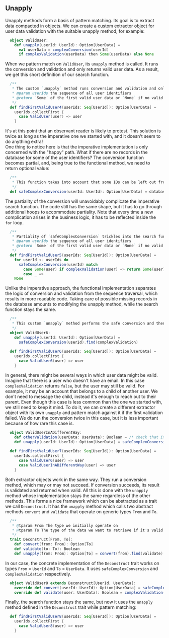 ## Unapply

Unapply methods form a basis of pattern matching.
Its goal is to extract data compacted in objects.
We can create a custom extractor object for user data validation with the suitable unapply method, for example:

```scala 3
  object ValidUser:
    def unapply(userId: UserId): Option[UserData] =
      val userData = complexConversion(userId)
      if complexValidation(userData) then Some(userData) else None
```

When we pattern match on `ValidUser`, its `unapply` method is called.
It runs the conversion and validation and only returns valid user data.
As a result, we get this short definition of our search function.

```scala 3
  /**
   * The custom `unapply` method runs conversion and validation and only returns valid user data.
   * @param userIds the sequence of all user identifiers
   * @return `Some` of the first valid user data or `None` if no valid user data is found
   */
  def findFirstValidUser4(userIds: Seq[UserId]): Option[UserData] =
    userIds.collectFirst {
      case ValidUser(user) => user
    }
```

It's at this point that an observant reader is likely to protest.
This solution is twice as long as the imperative one we started with, and it doesn't seem to do anything extra!  
One thing to notice here is that the imperative implementation is only concerned with the "happy" path.
What if there are no records in the database for some of the user identifiers?
The conversion function becomes partial, and, being true to the functional method, we need to return optional value:

```scala 3
  /** 
   * This function takes into account that some IDs can be left out from the database
   */
  def safeComplexConversion(userId: UserId): Option[UserData] = database.find(_.id == userId)
```

The partiality of the conversion will unavoidably complicate the imperative search function.
The code still has the same shape, but it has to go through additional hoops to accommodate partiality.
Note that every time a new complication arises in the business logic, it has to be reflected inside
the `for` loop.

```scala 3
  /**
   * Partiality of `safeComplexConversion` trickles into the search function. 
   * @param userIds the sequence of all user identifiers
   * @return `Some` of the first valid user data or `None` if no valid user data is found
   */
  def findFirstValidUser5(userIds: Seq[UserId]): Option[UserData] =
    for userId <- userIds do
      safeComplexConversion(userId) match
        case Some(user) if complexValidation(user) => return Some(user)
        case _ =>
    None
```

Unlike the imperative approach, the functional implementation separates the logic of conversion and validation
from the sequence traversal, which results in more readable code.
Taking care of possible missing records in the database amounts to modifying the unapply method, while the
search function stays the same.

```scala 3
  /**
   * This custom `unapply` method performs the safe conversion and then validation.
   */
  object ValidUser6:
    def unapply(userId: UserId): Option[UserData] =
      safeComplexConversion(userId).find(complexValidation)
  
  def findFirstValidUser6(userIds: Seq[UserId]): Option[UserData] =
    userIds.collectFirst {
      case ValidUser6(user) => user
    }
```

In general, there might be several ways in which user data might be valid.
Imagine that there is a user who doesn't have an email.
In this case `complexValidation` returns `false`, but the user may still be valid.
For example, it may be an account that belongs to a child of another user.
We don't need to message the child, instead it's enough to reach out to their parent.
Even though this case is less common than the one we started with, we still need to keep it mind.
To do it, we can create a different extractor object with its own `unapply` and pattern match against it
if the first validation failed.
We do run the conversion twice in this case, but it is less important because of how rare this case is.

```scala 3
  object ValidUserInADifferentWay:
    def otherValidation(userData: UserData): Boolean = /* check that it's a child user */
    def unapply(userId: UserId): Option[UserData] = safeComplexConversion(userId).find(otherValidation)
  
  def findFirstValidUser7(userIds: Seq[UserId]): Option[UserData] =
    userIds.collectFirst {
      case ValidUser6(user) => user
      case ValidUserInADifferentWay(user) => user
    }
```

Both extractor objects work in the same way.
They run a conversion method, which may or may not succeed.
If conversion succeeds, its result is validated and returned when valid.
All this is done with the `unapply` method whose implementation stays the same regardless of the other methods.
This forms a nice framework which can be abstracted as a trait we call `Deconstruct`.
It has the `unapply` method which calls two abstract methods `convert` and `validate` that operate on generic
types `From` and `To`.

```scala 3
  /**
   * @tparam From The type we initially operate on
   * @tparam To The type of the data we want to retrieve if it's valid
   */
  trait Deconstruct[From, To]:
    def convert(from: From): Option[To]
    def validate(to: To): Boolean
    def unapply(from: From): Option[To] = convert(from).find(validate)
```

In our case, the concrete implementation of the `Deconstruct` trait works on types `From` = `UserId` and
`To` = `UserData`.
It uses `safeComplexConversion` and `complexValidation` respectively.

```scala 3
  object ValidUser8 extends Deconstruct[UserId, UserData]:
    override def convert(userId: UserId): Option[UserData] = safeComplexConversion(userId)
    override def validate(user: UserData): Boolean = complexValidation(user)
```

Finally, the search function stays the same, but now it uses the `unapply` method defined in
the `Deconstruct` trait while pattern matching:

```scala 3
  def findFirstValidUser8(userIds: Seq[UserId]): Option[UserData] =
    userIds.collectFirst {
      case ValidUser8(user) => user
    }
```










